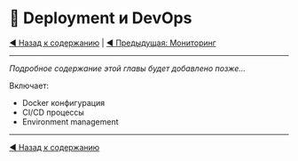 # 🚀 Deployment и DevOps

[◀️ Назад к содержанию](./README.md) | [◀️ Предыдущая: Мониторинг](./10-monitoring.md)

---

_Подробное содержание этой главы будет добавлено позже..._

Включает:

- Docker конфигурация
- CI/CD процессы
- Environment management

---

[◀️ Назад к содержанию](./README.md)
